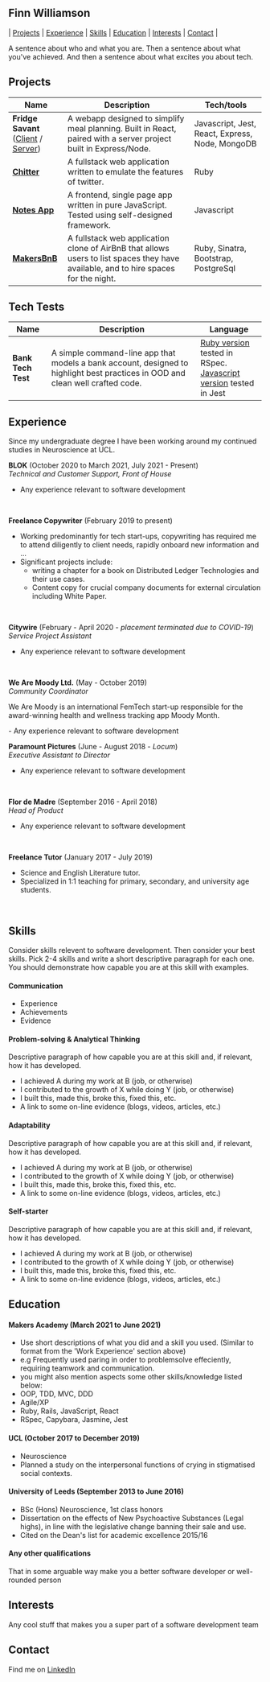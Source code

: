 ## Finn Williamson

 | [Projects](#projects) | [Experience](#experience) | [Skills](#skills) | [Education](#education) |  [Interests](#interests) | [Contact](#contact) |

A sentence about who and what you are. Then a sentence about what you've achieved. And then a sentence about what excites you about tech.

## Projects

| Name                         | Description       | Tech/tools        |
| ---------------------------- | ----------------- | ----------------- |
| **Fridge Savant** <br> ([Client](https://github.com/fwill22/fridge-savant-client?organization=fwill22&organization=fwill22) / [Server](https://github.com/fwill22/fridge-savant-server))        | A webapp designed to simplify meal planning. Built in React, paired with a server project built in Express/Node. | Javascript, Jest, React, Express, Node, MongoDB |
| [**Chitter**](https://github.com/fwill22/chitter-challenge) | A fullstack web application written to emulate the features of twitter. | Ruby |
| [**Notes App**](https://github.com/fwill22/notes-app) | A frontend, single page app written in pure JavaScript. Tested using self-designed framework. | Javascript |
| [**MakersBnB**](https://github.com/fwill22/in_the_airbnb_tonight) | A fullstack web application clone of AirBnB that allows users to list spaces they have available, and to hire spaces for the night. | Ruby, Sinatra, Bootstrap, PostgreSql |

## Tech Tests

| Name                         | Description       | Language        |
| ---------------------------- | ----------------- | ----------------- |
| **Bank Tech Test**          | A simple command-line app that models a bank account, designed to highlight best practices in OOD and clean well crafted code. | [Ruby version](https://github.com/fwill22/bank-tech-test-ruby) tested in RSpec. <br> [Javascript version](https://github.com/fwill22/bank-tech-test-JS) tested in Jest|

## Experience
<p>Since my undergraduate degree I have been working around my continued studies in Neuroscience at UCL. </p>

**BLOK** (October 2020 to March 2021, July 2021 - Present)  
_Technical and Customer Support, Front of House_
- Any experience relevant to software development

<br>

**Freelance Copywriter** (February 2019 to present)
- Working predominantly for tech start-ups, copywriting has required me to attend diligently to client needs, rapidly onboard new information and ...
- Significant projects include:
    - writing a chapter for a book on Distributed Ledger Technologies and their use cases.
    - Content copy for crucial company documents for external circulation including White Paper.

<br>

**Citywire** (February - April 2020 - *placement terminated due to COVID-19*)  
_Service Project Assistant_

- Any experience relevant to software development

<br>

**We Are Moody Ltd.** (May - October 2019)  
_Community Coordinator_
<p> We Are Moody is an international FemTech start-up responsible for the award-winning health and wellness tracking app Moody Month.</p>
- Any experience relevant to software development

<br>

**Paramount Pictures** (June - August 2018 - *Locum*)  
_Executive Assistant to Director_

- Any experience relevant to software development

<br>

**Flor de Madre** (September 2016 - April 2018)  
_Head of Product_

- Any experience relevant to software development

<br>

**Freelance Tutor** (January 2017 - July 2019)  

- Science and English Literature tutor. 
- Specialized in 1:1 teaching for primary, secondary, and university age students.

<br>

## Skills

Consider skills relevent to software development. Then consider your best skills. Pick 2-4 skills and write a short descriptive paragraph for each one. You should demonstrate how capable you are at this skill with examples.

#### Communication

- Experience
- Achievements
- Evidence

#### Problem-solving & Analytical Thinking

Descriptive paragraph of how capable you are at this skill and, if relevant, how it has developed.

- I achieved A during my work at B (job, or otherwise)
- I contributed to the growth of X while doing Y (job, or otherwise)
- I built this, made this, broke this, fixed this, etc.
- A link to some on-line evidence (blogs, videos, articles, etc.)

#### Adaptability

Descriptive paragraph of how capable you are at this skill and, if relevant, how it has developed.

- I achieved A during my work at B (job, or otherwise)
- I contributed to the growth of X while doing Y (job, or otherwise)
- I built this, made this, broke this, fixed this, etc.
- A link to some on-line evidence (blogs, videos, articles, etc.)

#### Self-starter

Descriptive paragraph of how capable you are at this skill and, if relevant, how it has developed.

- I achieved A during my work at B (job, or otherwise)
- I contributed to the growth of X while doing Y (job, or otherwise)
- I built this, made this, broke this, fixed this, etc.
- A link to some on-line evidence (blogs, videos, articles, etc.)

## Education

#### Makers Academy (March 2021 to June 2021)
- Use short descriptions of what you did and a skill you used. (Similar to format from the 'Work Experience' section above)
- e.g Frequently used paring in order to problemsolve effeciently, requiring teamwork and communication.
- you might also mention aspects some other skills/knowledge listed below: 
- OOP, TDD, MVC, DDD
- Agile/XP
- Ruby, Rails, JavaScript, React
- RSpec, Capybara, Jasmine, Jest

#### UCL (October 2017 to December 2019)

- Neuroscience
- Planned a study on the interpersonal functions of crying in stigmatised social contexts.

#### University of Leeds (September 2013 to June 2016)

- BSc (Hons) Neuroscience, 1st class honors
- Dissertation on the effects of New Psychoactive Substances (Legal highs), in line with the legislative change banning their sale and use. 
- Cited on the Dean's list for academic excellence 2015/16

#### Any other qualifications

That in some arguable way make you a better software developer or well-rounded person

## Interests

Any cool stuff that makes you a super part of a software development team

## Contact
Find me on [LinkedIn](https://www.linkedin.com/in/finnw22/)

